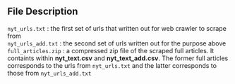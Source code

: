 ## **File Description**  
`nyt_urls.txt` : the first set of urls that written out for web crawler to scrape from  
`nyt_urls_add.txt` : the second set of urls written out for the purpose above  
`full_articles.zip` : a compressed zip file of the scraped full articles. It containts within **nyt_text.csv** and **nyt_text_add.csv**. The former full articles corresponds to the urls from `nyt_urls.txt` and the latter corresponds to those from `nyt_urls_add.txt`
